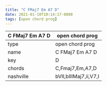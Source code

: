 ```yaml
---
title: "C FMaj7 Em A7 D"
date: 2021-01-10T10:14:17-0800
tags: [open chord prog]
---
```


|C FMaj7 Em A7 D|open chord prog|
|---|---|
|type|open chord prog|
|name|C FMaj7 Em A7 D|
|key|D|
|chords|C,Fmaj7,Em,A7,D|
|nashville|bVII,bIIIMaj7,ii,V7,I|

